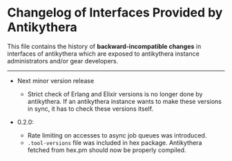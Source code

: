 # Changelog of Interfaces Provided by Antikythera

This file contains the history of **backward-incompatible changes** in interfaces of antikythera
which are exposed to antikythera instance administrators and/or gear developers.

---

- Next minor version release
    - Strict check of Erlang and Elixir versions is no longer done by antikythera. If an antikythera instance wants to make these versions in sync, it has to check these versions itself.

- 0.2.0:
    - Rate limiting on accesses to async job queues was introduced.
    - `.tool-versions` file was included in hex package. Antikythera fetched from hex.pm should now be properly compiled.
